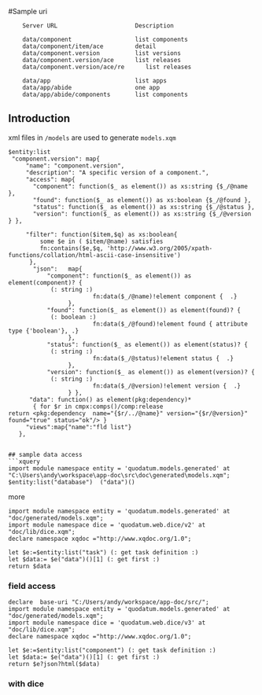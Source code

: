 #Sample uri

```
    Server URL                      Description
    
    data/component                  list components
    data/component/item/ace         detail
    data/component.version          list versions
    data/component.version/ace      list releases
    data/component.version/ace/re      list releases
    
    data/app                        list apps
    data/app/abide                  one app
    data/app/abide/components       list components
```

## Introduction
xml files in `/models` are used to generate `models.xqm`


    $entity:list
     "component.version": map{
         "name": "component.version",
         "description": "A specific version of a component.",
         "access": map{ 
           "component": function($_ as element()) as xs:string {$_/@name },
           "found": function($_ as element()) as xs:boolean {$_/@found },
           "status": function($_ as element()) as xs:string {$_/@status },
           "version": function($_ as element()) as xs:string {$_/@version } },
        
         "filter": function($item,$q) as xs:boolean{ 
             some $e in ( $item/@name) satisfies
             fn:contains($e,$q, 'http://www.w3.org/2005/xpath-functions/collation/html-ascii-case-insensitive')
          },
           "json":   map{ 
               "component": function($_ as element()) as element(component)? {
                (: string :)
                            fn:data($_/@name)!element component {  .} 
                     },
               "found": function($_ as element()) as element(found)? {
                (: boolean :)
                            fn:data($_/@found)!element found { attribute type {'boolean'}, .} 
                     },
               "status": function($_ as element()) as element(status)? {
                (: string :)
                            fn:data($_/@status)!element status {  .} 
                     },
               "version": function($_ as element()) as element(version)? {
                (: string :)
                            fn:data($_/@version)!element version {  .} 
                     } },
          "data": function() as element(pkg:dependency)*
           { for $r in cmpx:comps()/comp:release
    return <pkg:dependency  name="{$r/../@name}" version="{$r/@version}" found="true" status="ok"/> }
         "views":map{"name":"fld list"}
       },
```

## sample data access
```xquery
import module namespace entity = 'quodatum.models.generated' at "C:\Users\andy\workspace\app-doc\src\doc\generated\models.xqm";
$entity:list("database")  ("data")() 
```
more
```xquery
import module namespace entity = 'quodatum.models.generated' at "doc/generated/models.xqm";
import module namespace dice = 'quodatum.web.dice/v2' at "doc/lib/dice.xqm";
declare namespace xqdoc ="http://www.xqdoc.org/1.0";

let $e:=$entity:list("task") (: get task definition :)
let $data:= $e("data")()[1] (: get first :)
return $data
``` 

### field access
```
declare  base-uri "C:/Users/andy/workspace/app-doc/src/";
import module namespace entity = 'quodatum.models.generated' at "doc/generated/models.xqm";
import module namespace dice = 'quodatum.web.dice/v3' at "doc/lib/dice.xqm";
declare namespace xqdoc ="http://www.xqdoc.org/1.0";

let $e:=$entity:list("component") (: get task definition :)
let $data:= $e("data")()[1] (: get first :)
return $e?json?html($data)
```
### with dice
